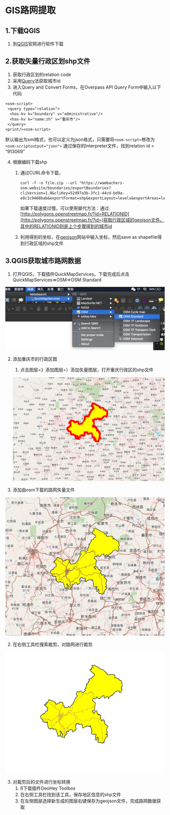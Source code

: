 # GIS路网提取
## 1.下载QGIS
1. 到[QGIS](https://www.qgis.org/en/site/forusers/download.html)官网进行软件下载
## 2.获取矢量行政区划shp文件
1. 获取行政区划的relation code
 1. 采用[Query](http://www.overpass-api.de/index.html)法获取城市id
  1. 进入Query and Convert Forms，在Overpass API Query Form中输入以下代码
  ```osmscript
  <osm-script>
   <query type="relation">
    <has-kv k="boundary" v="administrative"/>
    <has-kv k="name:zh" v="重庆市"/>
   </query>
  <print/><osm-script>
  ```
  默认输出为xml格式，也可以定义为json格式，只需要将`<osm-script>`修改为`<osm-scriptoutput="json">`
  通过保存的Interpreter文件，找到relation id = “913069”

4. 根据编码下载shp

   1. 通过CURL命令下载，

      ```livescript
      curl -f -o file.zip --url "https://wambachers-osm.website/boundaries/exportBoundaries?cliVersion=1.0&cliKey=52d97a3b-3fc1-44cd-bd9a-e8c1c9468bab&exportFormat=shp&exportLayout=levels&exportAreas=land&union=false&selected=913069"
      ```

      如果下载速度过慢，可以使用替代方法：通过[http://polygons.openstreetmap.fr/?id=RELATIONID](http://polygons.openstreetmap.fr/?id=)获取行政区域的geojson文件。其中的RELATIONID则是上个步骤得到的城市id

   2. 利用得到的坐标，在[geojson](http://geojson.io)网站中输入坐标，然后save as shapefile得到行政区域的shp文件

## 3.QGIS获取城市路网数据
1. 打开QGIS，下载插件QuickMapServices，下载完成后点击QuickMapServices=>OSM=>OSM Standard

<img src="./1.png" alt="截屏2020-11-02 上午10.15.27" style="zoom:50%;" />

2. 添加重庆市的行政区图

   1. 点击图层=》添加图层=〉添加矢量图层，打开重庆行政区的shp文件

   ![](./2.png)

3. 添加由osm下载的路网矢量文件

![](./3.png)

2. 在右侧工具栏搜索裁剪，对路网进行裁剪

![](./4.png)

3. 对裁剪后的文件进行坐标转换
   1. ß下载插件GeoHey Toolbox
   2. 在右侧工具栏找到该工具，保存地区信息的shp文件
   3. 在左侧图层选择新生成的图层右键保存为geojson文件，完成路网数据获取
